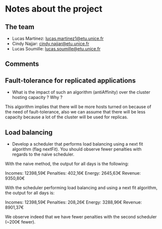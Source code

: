 # Notes about the project

## The team

- Lucas Martinez: lucas.martinez1@etu.unice.fr
- Cindy Najjar: cindy.najjar@etu.unice.fr
- Lucas Soumille: lucas.soumille@etu.unice.fr

## Comments

## Fault-tolerance for replicated  applications ##

- What is the impact of such an algorithm (antiAffinity) over the cluster hosting capacity ? Why ?

This algorithm implies that there will be more hosts turned on because of the need of fault-tolerance, also we can assume that there will be less capacity because a lot of the cluster will be used for replicas.

## Load balancing ##

- Develop a scheduler that performs load balancing using a next fit algorithm (flag nextFit). You should observe fewer penalties with regards to the naive scheduler.

With the naive method, the output for all days is the following:

Incomes:    12398,59€
Penalties:  402,16€
Energy:     2645,63€
Revenue:    9350,80€

With the scheduler performing load balancing and using a next fit algorithm, the output for all days is:

Incomes:    12398,59€
Penalties:  208,26€
Energy:     3288,96€
Revenue:    8901,37€

We observe indeed that we have fewer penalties with the second scheduler (~200€ fewer).
